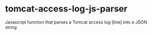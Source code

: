 # tomcat-access-log-js-parser
Javascript function that parses a Tomcat access log [line] into a JSON string
